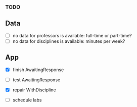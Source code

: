 ### TODO

## Data
- [ ] no data for professors is available: full-time or part-time?
- [ ] no data for disciplines is available: minutes per week?

## App
- [x] finish AwaitingResponse
- [ ] test AwaitingResponse
- [x] repair WithDiscipline

- [ ] schedule labs